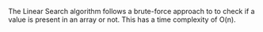 The Linear Search algorithm follows a brute-force approach to to check if a value is present in an array or not. This has a time complexity of O(n).